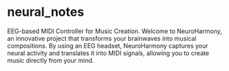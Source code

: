 # neural_notes
EEG-based MIDI Controller for Music Creation. Welcome to NeuroHarmony, an innovative project that transforms your brainwaves into musical compositions. By using an EEG headset, NeuroHarmony captures your neural activity and translates it into MIDI signals, allowing you to create music directly from your mind.
